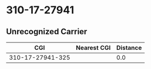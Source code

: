 # 310-17-27941
## Unrecognized Carrier


| CGI | Nearest CGI | Distance |
|-----|-------------|----------|
| 310-17-27941-325 |  | 0.0 |
